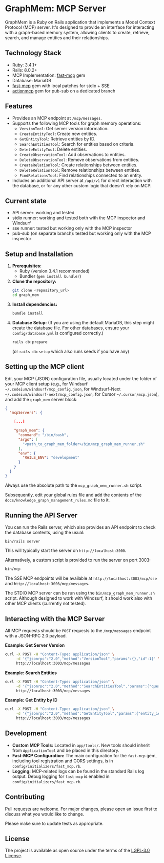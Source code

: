 # GraphMem: MCP Server

GraphMem is a Ruby on Rails application that implements a Model Context Protocol (MCP) server. It's designed to provide an interface for interacting with a graph-based memory system, allowing clients to create, retrieve, search, and manage entities and their relationships.


## Technology Stack

*   Ruby: 3.4.1+
*   Rails: 8.0.2+
*   MCP Implementation: [fast-mcp](https://github.com/yjacquin/fast-mcp) gem
*   Database: MariaDB
*   [fast-mcp](https://github.com/yjacquin/fast-mcp) gem with local patches for stdio + SSE
*   [actionmcp](https://github.com/seuros/action_mcp) gem for pub-sub on a dedicated branch


## Features

*   Provides an MCP endpoint at `/mcp/messages`.
*   Supports the following MCP tools for graph memory operations:
    *   `VersionTool`: Get server version information.
    *   `CreateEntityTool`: Create new entities.
    *   `GetEntityTool`: Retrieve entities by ID.
    *   `SearchEntitiesTool`: Search for entities based on criteria.
    *   `DeleteEntityTool`: Delete entities.
    *   `CreateObservationTool`: Add observations to entities.
    *   `DeleteObservationTool`: Remove observations from entities.
    *   `CreateRelationTool`: Create relationships between entities.
    *   `DeleteRelationTool`: Remove relationships between entities.
    *   `FindRelationsTool`: Find relationships connected to an entity.
*   Includes an additional API server at `/api/v1` for direct interaction with the database, or for any other custom logic that doesn't rely on MCP.


## Current state
- API server: working and tested
- stdio runner: working and tested both with the MCP inspector and Windsurf
- sse runner: tested but working only with the MCP inspector
- pub-sub (on separate branch): tested but working only with the MCP inspector


## Setup and Installation

1.  **Prerequisites:**
    *   Ruby (version 3.4.1 recommended)
    *   Bundler (`gem install bundler`)
2.  **Clone the repository:**
    ```bash
    git clone <repository_url>
    cd graph_mem
    ```
3.  **Install dependencies:**
    ```bash
    bundle install
    ```
4.  **Database Setup:**
    (If you are using the default MariaDB, this step might create the database file. For other databases, ensure your `config/database.yml` is configured correctly.)
    ```bash
    rails db:prepare
    ```
    (or `rails db:setup` which also runs seeds if you have any)


## Setting up the MCP client

Edit your MCP (JSON) configuration file, usually located under the folder of your MCP client setup (e.g., for Windsurf `~/.codeium/windsurf/mcp_config.json`,  for Windsurf-Next `~/.codeium/windsurf-next/mcp_config.json`, for Cursor `~/.cursor/mcp.json`), and add the `graph_mem` server block:

```json
{
  "mcpServers": {

    [...]

    "graph_mem": {
      "command": "/bin/bash",
      "args": [
        "<path_to_graph_mem_folder>/bin/mcp_graph_mem_runner.sh"
      ],
      "env": {
        "RAILS_ENV": "development"
      }
    }
  }
}
```

Always use the absolute path to the `mcp_graph_mem_runner.sh` script.

Subsequently, edit your global rules file and add the contents of the `docs/knowledge_graph_management_rules.md` file to it.


## Running the API Server

You can run the Rails server, which also provides an API endpoint to check the database contents, using the usual:

```bash
bin/rails server
```
This will typically start the server on `http://localhost:3000`.

Alternatively, a custom script is provided to run the server on port 3003:
```bash
bin/mcp
```

The SSE MCP endpoints will be available at `http://localhost:3003/mcp/sse` and `http://localhost:3003/mcp/messages`.

The STDIO MCP server can be run using the `bin/mcp_graph_mem_runner.sh` script. Although designed to work with Windsurf, it should work also with other MCP clients (currently not tested).


## Interacting with the MCP Server

All MCP requests should be `POST` requests to the `/mcp/messages` endpoint with a JSON-RPC 2.0 payload.

**Example: Get Server Version**
```bash
curl -X POST -H "Content-Type: application/json" \
     -d '{"jsonrpc":"2.0","method":"VersionTool","params":{},"id":1}' \
     http://localhost:3003/mcp/messages
```

**Example: Search Entities**
```bash
curl -X POST -H "Content-Type: application/json" \
     -d '{"jsonrpc":"2.0","method":"SearchEntitiesTool","params":{"query":"MyEntityName"},"id":2}' \
     http://localhost:3003/mcp/messages
```

**Example: Get Entity by ID**
```bash
curl -X POST -H "Content-Type: application/json" \
     -d '{"jsonrpc":"2.0","method":"GetEntityTool","params":{"entity_id":"entity-uuid-123"},"id":3}' \
     http://localhost:3003/mcp/messages
```


## Development

*   **Custom MCP Tools:** Located in `app/tools/`. New tools should inherit from `ApplicationTool` and be placed in this directory.
*   **Fast-MCP Configuration:** The main configuration for the `fast-mcp` gem, including tool registration and CORS settings, is in `config/initializers/fast_mcp.rb`.
*   **Logging:** MCP-related logs can be found in the standard Rails log output. Debug logging for `fast-mcp` is enabled in `config/initializers/fast_mcp.rb`.


## Contributing

Pull requests are welcome. For major changes, please open an issue first to discuss what you would like to change.

Please make sure to update tests as appropriate.


## License
The project is available as open source under the terms of the [LGPL-3.0 License](https://opensource.org/licenses/LGPL-3.0).
